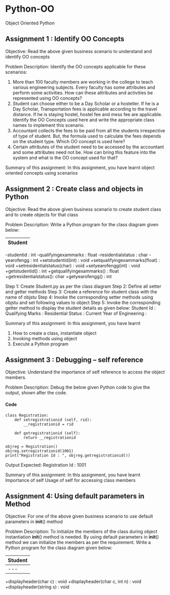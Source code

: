 # Python-OO
Object Oriented Python 

## Assignment 1 : Identify OO Concepts

Objective: Read the above given business scenario to understand and identify OO concepts

Problem Description: Identify the OO concepts applicable for these scenarios:
1. More than 100 faculty members are working in the college to teach various engineering subjects. Every faculty has some attributes and perform some activities. How can these attributes and activities be represented using OO concepts?
2. Student can choose either to be a Day Scholar or a hosteller. If he is a Day Scholar, Transportation fees is applicable according to the travel distance. If he is staying hostel, hostel fee and mess fee are applicable. Identify the OO Concepts used here and write the appropriate class names to implement this scenario.
3. Accountant collects the fees to be paid from all the students irrespective of type of student. But, the formula used to calculate the fees depends on the student type. Which OO concept is used here?
4. Certain attributes of the student need to be accessed by the accountant and some attributes need not be. How can bring this feature into the system and what is the OO concept used for that?

Summary of this assignment: In this assignment, you have learnt object oriented concepts using scenarios


## Assignment 2 : Create class and objects in Python

Objective: Read the above given business scenario to create student class and to create objects for that class

Problem Description: Write a Python program for the class diagram given below:

|Student|
|---|
-studentid : int
-qualifyingexammarks : float
-residentialstatus : char
-yearofengg : int
+setstudentid(int) : void
+setqualifyingexammarks(float) : void
+setresidentialstatus(char) : void
+setyearofengg(int) : void
+getstudentid() : int
+getqualifyingexammarks() : float
+getresidentialstatus(): char
+getyearofengg() : int

Step 1: Create Student.py as per the class diagram
Step 2: Define all setter and getter methods
Step 3: Create a reference for student class with the name of objstu
Step 4: Invoke the corresponding setter methods using objstu and set following values to object
Step 5: Invoke the corresponding getter method to display the student details as given below:
  Student Id :
  Qualifying Marks :
  Residential Status :
  Current Year of Engineering :
  
Summary of this assignment: In this assignment, you have learnt
1. How to create a class, instantiate object
2. Invoking methods using object
3. Execute a Python program


## Assignment 3 : Debugging – self reference

Objective: Understand the importance of self reference to access the object members.

Problem Description:  Debug the below given Python code to give the output, shown after the code.

#### Code
```
class Registration:
    def setregistrationid (self, rid):
        __registrationid = rid
    
    def getregistrationid (self):
        return __registrationid

objreg = Registration()
objreg.setregistrationid(1001)
print("Registration Id : ", objreg.getregistrationid())
```

Output Expected:
  Registration Id : 1001
  
Summary of this assignment: In this assignment, you have learnt
  Importance of self
  Usage of self for accessing class members
  
  
## Assignment 4: Using default parameters in Method

Objective: For one of the above given business scenario to use default parameters in __init__() method

Problem Description: To initialize the members of the class during object instantiation __init__() method is needed. By using default parameters in __init__() method we can initialize the members as per the requirement. Write a Python program for the class diagram given below:

|Student|
|---|
|---|
+displayheader(char c) : void
+displayheader(char c, int n) : void
+displayheader(string s) : void
